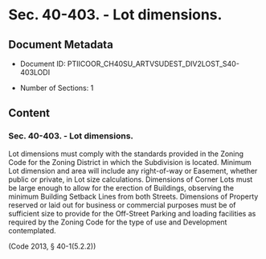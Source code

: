 # Sec. 40-403. - Lot dimensions.

## Document Metadata

- Document ID: PTIICOOR_CH40SU_ARTVSUDEST_DIV2LOST_S40-403LODI

- Number of Sections: 1


## Content

### Sec. 40-403. - Lot dimensions.

Lot dimensions must comply with the standards provided in the Zoning Code for the
Zoning District in which the Subdivision is located. Minimum Lot dimension and area
will include any right-of-way or Easement, whether public or private, in Lot size
calculations. Dimensions of Corner Lots must be large enough to allow for the erection
of Buildings, observing the minimum Building Setback Lines from both Streets. Dimensions
of Property reserved or laid out for business or commercial purposes must be of sufficient
size to provide for the Off-Street Parking and loading facilities as required by the
Zoning Code for the type of use and Development contemplated.


(Code 2013, § 40-1(5.2.2))

